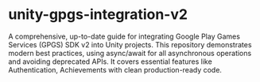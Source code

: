 # unity-gpgs-integration-v2
A comprehensive, up-to-date guide for integrating Google Play Games Services (GPGS) SDK v2 into Unity projects. This repository demonstrates modern best practices, using async/await for all asynchronous operations and avoiding deprecated APIs. It covers essential features like Authentication, Achievements with clean production-ready code.

